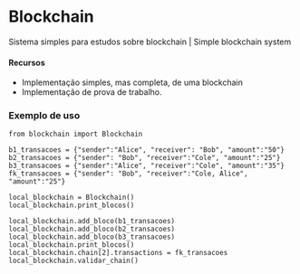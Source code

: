 # Blockchain
Sistema simples para estudos sobre blockchain | Simple blockchain system

#### Recursos
- Implementação simples, mas completa, de uma blockchain
- Implementação de prova de trabalho.

### Exemplo de uso

```
from blockchain import Blockchain

b1_transacoes = {"sender":"Alice", "receiver": "Bob", "amount":"50"}
b2_transacoes = {"sender": "Bob", "receiver":"Cole", "amount":"25"}
b3_transacoes = {"sender":"Alice", "receiver":"Cole", "amount":"35"}
fk_transacoes = {"sender": "Bob", "receiver":"Cole, Alice", "amount":"25"}

local_blockchain = Blockchain()
local_blockchain.print_blocos()

local_blockchain.add_bloco(b1_transacoes)
local_blockchain.add_bloco(b2_transacoes)
local_blockchain.add_bloco(b3_transacoes)
local_blockchain.print_blocos()
local_blockchain.chain[2].transactions = fk_transacoes
local_blockchain.validar_chain()
```
